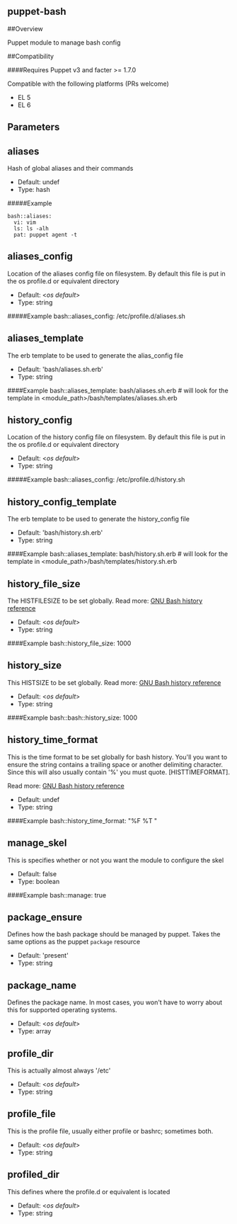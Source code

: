 puppet-bash
----

##Overview

Puppet module to manage bash config

##Compatibility

####Requires Puppet v3 and facter >= 1.7.0  

Compatible with the following platforms (PRs welcome)  

* EL 5  
* EL 6


Parameters
---

aliases
---
Hash of global aliases and their commands

* Default: undef
* Type: hash

#####Example

    bash::aliases:
      vi: vim
      ls: ls -alh
      pat: puppet agent -t

aliases_config
----
Location of the aliases config file on filesystem. By default this file is put in the os profile.d or equivalent directory

* Default: <_os default_>
* Type: string

#####Example
    bash::aliases_config: /etc/profile.d/aliases.sh

aliases_template
---
The erb template to be used to generate the alias_config file

* Default: 'bash/aliases.sh.erb'
* Type: string

####Example
    bash::aliases_template: bash/aliases.sh.erb
    # will look for the template in <module_path>/bash/templates/aliases.sh.erb

history_config
----
Location of the history config file on filesystem. By default this file is put in the os profile.d or equivalent directory

* Default: <_os default_>
* Type: string

#####Example
    bash::aliases_config: /etc/profile.d/history.sh

history\_config_template
----
The erb template to be used to generate the history_config file

* Default: 'bash/history.sh.erb'
* Type: string

####Example
    bash::aliases_template: bash/history.sh.erb
    # will look for the template in <module_path>/bash/templates/history.sh.erb

history\_file_size
----
The HISTFILESIZE to be set globally.
Read more: [GNU Bash history reference](http://www.gnu.org/software/bash/manual/html_node/Bash-History-Facilities.html)

* Default: <_os default_>
* Type: string

####Example
    bash::history_file_size: 1000

history_size
----
This HISTSIZE to be set globally.
Read more: [GNU Bash history reference](http://www.gnu.org/software/bash/manual/html_node/Bash-History-Facilities.html)

* Default: <_os default_>
* Type: string

####Example
    bash::bash::history_size: 1000

history\_time_format
----
This is the time format to be set globally for bash history. You'll you want to ensure the string contains a trailing space or another delimiting character. Since this will also usually contain '%' you must quote. [HISTTIMEFORMAT].

Read more: [GNU Bash history reference](http://www.gnu.org/software/bash/manual/html_node/Bash-History-Facilities.html)  

* Default: undef
* Type: string

####Example
    bash::history_time_format: "%F %T "

manage_skel
----
This is specifies whether or not you want the module to configure the skel

* Default: false
* Type: boolean

####Example
    bash::manage: true

package_ensure
----
Defines how the bash package should be managed by puppet. Takes the same options as the puppet ```package``` resource

* Default: 'present'
* Type: string

package_name
----
Defines the package name. In most cases, you won't have to worry about this for supported operating systems.

* Default: <_os default_>
* Type: array

profile_dir
----
This is actually almost always '/etc'

* Default: <_os default_>
* Type: string

profile_file
----
This is the profile file, usually either profile or bashrc; sometimes both.

* Default: <_os default_>
* Type: string

profiled_dir
----
This defines where the profile.d or equivalent is located

* Default: <_os default_>
* Type: string